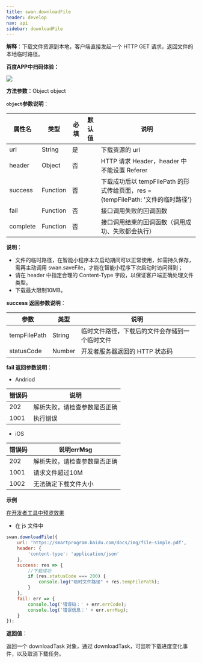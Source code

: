 ```yaml
---
title: swan.downloadFile
header: develop
nav: api
sidebar: downloadFile
---
```




**解释**：下载文件资源到本地，客户端直接发起一个 HTTP GET 请求，返回文件的本地临时路径。


**百度APP中扫码体验：**

<img src="	https://b.bdstatic.com/miniapp/assets/images/doc_demo/downloadFile.png"  class="demo-qrcode-image" />

**方法参数**：Object object

**`object`参数说明**：

|属性名 |类型  |必填 | 默认值 |说明|
|---- | ---- | ---- | ----|----|
|url |String | 是 || 下载资源的 url|
|header | Object  |否 || HTTP 请求 Header，header 中不能设置 Referer|
|success |Function |   否  | | 下载成功后以 tempFilePath 的形式传给页面，res = {tempFilePath: '文件的临时路径'}|
|fail   | Function   | 否||  接口调用失败的回调函数|
|complete  |  Function  |  否 || 接口调用结束的回调函数（调用成功、失败都会执行）|

**说明**：
* 文件的临时路径，在智能小程序本次启动期间可以正常使用，如需持久保存，需再主动调用 swan.saveFile，才能在智能小程序下次启动时访问得到；
* 请在 header 中指定合理的 Content-Type 字段，以保证客户端正确处理文件类型。
* 下载最大限制10MB。

**success 返回参数说明**：

|参数 | 类型 | 说明|
|---- | ---- | ---- |
|tempFilePath  |  String  |临时文件路径，下载后的文件会存储到一个临时文件|
|statusCode | Number | 开发者服务器返回的 HTTP 状态码|

**fail 返回参数说明**：


* Andriod

|错误码|说明|
|--|--|
|202|解析失败，请检查参数是否正确  |
|1001|执行错误|

* iOS

|错误码|说明errMsg|
|--|--|
|202|解析失败，请检查参数是否正确  |
|1001|请求文件超过10M|
|1002|无法确定下载文件大小|



**示例**

<a href="swanide://fragment/0bac1c0d10ee17ce6be023aac81a8c381572945831796" title="在开发者工具中预览效果" target="_self">在开发者工具中预览效果</a>

* 在 js 文件中

```js
swan.downloadFile({
    url: 'https://smartprogram.baidu.com/docs/img/file-simple.pdf',
    header: {
        'content-type': 'application/json'
    },
    success: res => {
        //下载成功
        if (res.statusCode === 200) {
            console.log("临时文件路径" + res.tempFilePath);
        }
    },
    fail: err => {
        console.log('错误码：' + err.errCode);
        console.log('错误信息：' + err.errMsg);
    }
});
```

**返回值**：

返回一个 downloadTask 对象，通过 downloadTask，可监听下载进度变化事件，以及取消下载任务。
